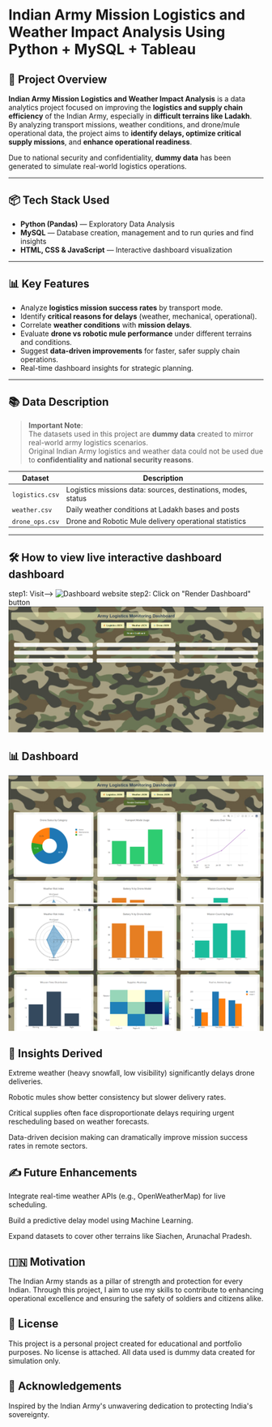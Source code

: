 # Indian Army Mission Logistics and Weather Impact Analysis Using Python + MySQL + Tableau

## 🚀 Project Overview
**Indian Army Mission Logistics and Weather Impact Analysis** is a data analytics project focused on improving the **logistics and supply chain efficiency** of the Indian Army, especially in **difficult terrains like Ladakh**.  
By analyzing transport missions, weather conditions, and drone/mule operational data, the project aims to **identify delays, optimize critical supply missions**, and **enhance operational readiness**.

Due to national security and confidentiality, **dummy data** has been generated to simulate real-world logistics operations.

---

## 📦 Tech Stack Used
- **Python (Pandas)** — Exploratory Data Analysis
- **MySQL** — Database creation, management and to run quries and find insights
- **HTML, CSS & JavaScript** — Interactive dashboard visualization

---

## 📊 Key Features
- Analyze **logistics mission success rates** by transport mode.
- Identify **critical reasons for delays** (weather, mechanical, operational).
- Correlate **weather conditions** with **mission delays**.
- Evaluate **drone vs robotic mule performance** under different terrains and conditions.
- Suggest **data-driven improvements** for faster, safer supply chain operations.
- Real-time dashboard insights for strategic planning.

---


## 📚 Data Description
> **Important Note**:  
The datasets used in this project are **dummy data** created to mirror real-world army logistics scenarios.  
Original Indian Army logistics and weather data could not be used due to **confidentiality and national security reasons**.

| Dataset | Description |
|---------|-------------|
| `logistics.csv` | Logistics missions data: sources, destinations, modes, status |
| `weather.csv` | Daily weather conditions at Ladakh bases and posts |
| `drone_ops.csv` | Drone and Robotic Mule delivery operational statistics |

---

## 🛠️ How to view live interactive dashboard dashboard
step1: Visit--> ![Dashboard website](https://indian-army-mission-logistics-and-weather-impact-dh7nx7mvp.vercel.app/)
step2: Click on "Render Dashboard" button
![click Render Dashboard](https://github.com/Samsgithub9635/Indian-Army-Mission-Logistics-and-Weather-Impact-Analysis_Python_MySQL_Tableau/blob/main/index%20page%20.png)

## 📊 Dashboard
![Dashboard1](https://github.com/Samsgithub9635/Indian-Army-Mission-Logistics-and-Weather-Impact-Analysis_Python_MySQL_Tableau/blob/main/Dashboard1.png)
![Dashboard2](https://github.com/Samsgithub9635/Indian-Army-Mission-Logistics-and-Weather-Impact-Analysis_Python_MySQL_Tableau/blob/main/Dashboard2.png)

## 🧠 Insights Derived
Extreme weather (heavy snowfall, low visibility) significantly delays drone deliveries.

Robotic mules show better consistency but slower delivery rates.

Critical supplies often face disproportionate delays requiring urgent rescheduling based on weather forecasts.

Data-driven decision making can dramatically improve mission success rates in remote sectors.

## ✍️ Future Enhancements
Integrate real-time weather APIs (e.g., OpenWeatherMap) for live scheduling.

Build a predictive delay model using Machine Learning.

Expand datasets to cover other terrains like Siachen, Arunachal Pradesh.

## 🇮🇳 Motivation
The Indian Army stands as a pillar of strength and protection for every Indian.
Through this project, I aim to use my skills to contribute to enhancing operational excellence and ensuring the safety of soldiers and citizens alike.

## 📜 License
This project is a personal project created for educational and portfolio purposes.
No license is attached. All data used is dummy data created for simulation only.

## 🙏 Acknowledgements
Inspired by the Indian Army's unwavering dedication to protecting India's sovereignty.



